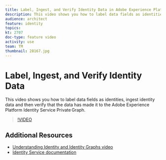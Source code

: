 ```yaml
---
title: Label, Ingest, and Verify Identity Data in Adobe Experience Platform
description: This video shows you how to label data fields as identities, ingest Identity data and then verify that the data has made it to the private graph.
audience: architect
feature: identity
topics:
kt: 2707
doc-type: feature video
activity: use
team: TM
thumbnail: 28167.jpg
---
```


# Label, Ingest, and Verify Identity Data

This video shows you how to label data fields as identities, ingest identity data and then verify that the data has made it to the Adobe Experience Platform Identity Service Private Graph.

>[!VIDEO](https://video.tv.adobe.com/v/28167?quality=12&learn=on)

## Additional Resources

* [Understanding Identity and Identity Graphs video](understanding-identity-and-identity-graphs.md)
* [Identity Service documentation](https://docs.adobe.com/content/help/en/experience-platform/identity/home.html)

